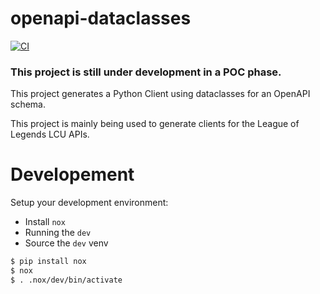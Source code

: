# openapi-dataclasses
[![CI](https://github.com/cal-pratt/openapi-dataclasses/actions/workflows/main.yml/badge.svg)](https://github.com/cal-pratt/openapi-dataclasses/actions/workflows/main.yml)

### This project is still under development in a POC phase.

This project generates a Python Client using dataclasses for an OpenAPI schema.

This project is mainly being used to generate clients for the League of Legends LCU APIs.


# Developement

Setup your development environment:
 - Install `nox`
 - Running the `dev`
 - Source the `dev` venv

```bash
$ pip install nox
$ nox
$ . .nox/dev/bin/activate
```

